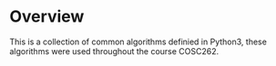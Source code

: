 # Overview
This is a collection of common algorithms definied in Python3, these algorithms were used throughout the course COSC262.
